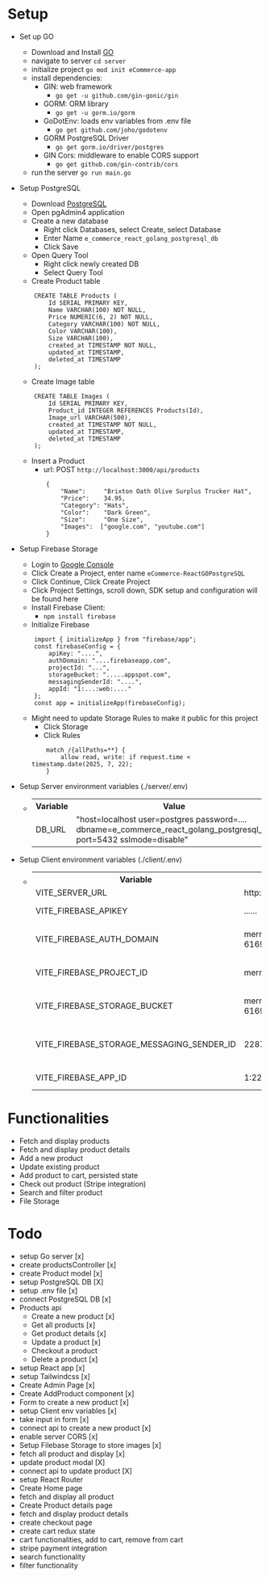 # Setup

- Set up GO
  - Download and Install [GO](https://go.dev/doc/install)
  - navigate to server `cd server`
  - initialize project `go mod init eCommerce-app`
  - install dependencies:
    - GIN: web framework
      - `go get -u github.com/gin-gonic/gin`
    - GORM: ORM library
      - `go get -u gorm.io/gorm`
    - GoDotEnv: loads env variables from .env file
      - `go get github.com/joho/godotenv`
    - GORM PostgreSQL Driver
      - `go get gorm.io/driver/postgres`
    - GIN Cors: middleware to enable CORS support
      - `go get github.com/gin-contrib/cors`
  - run the server `go run main.go`
- Setup PostgreSQL
  - Download [PostgreSQL](https://www.postgresql.org/download/)
  - Open pgAdmin4 application
  - Create a new database
    - Right click Databases, select Create, select Database
    - Enter Name `e_commerce_react_golang_postgresql_db`
    - Click Save
  - Open Query Tool
    - Right click newly created DB
    - Select Query Tool
  - Create Product table
  ```
      CREATE TABLE Products (
          Id SERIAL PRIMARY KEY,
          Name VARCHAR(100) NOT NULL,
          Price NUMERIC(6, 2) NOT NULL,
          Category VARCHAR(100) NOT NULL,
          Color VARCHAR(100),
          Size VARCHAR(100),
          created_at TIMESTAMP NOT NULL,
          updated_at TIMESTAMP,
          deleted_at TIMESTAMP
      );
  ```
  - Create Image table
  ```
      CREATE TABLE Images (
          Id SERIAL PRIMARY KEY,
          Product_id INTEGER REFERENCES Products(Id),
          Image_url VARCHAR(500),
          created_at TIMESTAMP NOT NULL,
          updated_at TIMESTAMP,
          deleted_at TIMESTAMP
      );
  ```
  - Insert a Product
    - url: POST `http://localhost:3000/api/products`
    ```
        {
            "Name":     "Brixton Oath Olive Surplus Trucker Hat",
            "Price":    34.95,
            "Category": "Hats",
            "Color":    "Dark Green",
            "Size":     "One Size",
            "Images":  ["google.com", "youtube.com"]
        }
    ```
- Setup Firebase Storage

  - Login to [Google Console](https://console.firebase.google.com/)
  - Click Create a Project, enter name `eCommerce-ReactGOPostgreSQL`
  - Click Continue, Click Create Project
  - Click Project Settings, scroll down, SDK setup and configuration will be found here
  - Install Firebase Client:
    - `npm install firebase`
  - Initialize Firebase

  ```
      import { initializeApp } from "firebase/app";
      const firebaseConfig = {
          apiKey: "....",
          authDomain: "....firebaseapp.com",
          projectId: "...",
          storageBucket: ".....appspot.com",
          messagingSenderId: "....",
          appId: "1:...:web:...."
      };
      const app = initializeApp(firebaseConfig);
  ```

  - Might need to update Storage Rules to make it public for this project
    - Click Storage
    - Click Rules
    ```
        match /{allPaths=**} {
            allow read, write: if request.time < timestamp.date(2025, 7, 22);
        }
    ```

- Setup Server environment variables (./server/.env)
  - <table>
        <tr>
            <th>Variable</th>
            <th>Value</th>
            <th>Description</th>
        </tr>
        <tr>
            <td>DB_URL</td>
            <td>"host=localhost user=postgres password=.... dbname=e_commerce_react_golang_postgresql_db port=5432 sslmode=disable"</td>
            <td>PostgreSQL URL</td>
        </tr>                 
    </table>
- Setup Client environment variables (./client/.env)
  - <table>
        <tr>
            <th>Variable</th>
            <th>Value</th>
            <th>Description</th>
        </tr>
        <tr>
            <td>VITE_SERVER_URL</td>
            <td>http://localhost:3000</td>
            <td>Server URL</td>
        </tr>     
        <tr>
            <td>VITE_FIREBASE_APIKEY</td>
            <td>......</td>
            <td>Firebase API Key</td>
        </tr>
        <tr>
            <td>VITE_FIREBASE_AUTH_DOMAIN</td>
            <td>mern-ecommerce-6169d.firebaseapp.com</td>
            <td>Firebase Auth Domain</td>
        </tr>        
        <tr>
            <td>VITE_FIREBASE_PROJECT_ID</td>
            <td>mern-ecommerce-6169d</td>
            <td>Firebase Project IDtd>
        </tr>   
        <tr>
            <td>VITE_FIREBASE_STORAGE_BUCKET</td>
            <td>mern-ecommerce-6169d.appspot.com</td>
            <td>Firebase Storage Bucket</td>
        </tr>       
        <tr>
            <td>VITE_FIREBASE_STORAGE_MESSAGING_SENDER_ID</td>
            <td>22870......</td>
            <td>Firebase Storage Messing Sender ID</td>
        </tr>
        <tr>
            <td>VITE_FIREBASE_APP_ID</td>
            <td>1:22870408.......:web:ac07b13c......</td>
            <td>Firebase App ID</td>
        </tr>                        
    </table>

# Functionalities

- Fetch and display products
- Fetch and display product details
- Add a new product
- Update existing product
- Add product to cart, persisted state
- Check out product (Stripe integration)
- Search and filter product
- File Storage

# Todo

- setup Go server [x]
- create productsController [x]
- create Product model [x]
- setup PostgreSQL DB [X]
- setup .env file [x]
- connect PostgreSQL DB [x]
- Products api
  - Create a new product [x]
  - Get all products [x]
  - Get product details [x]
  - Update a product [x]
  - Checkout a product
  - Delete a product [x]
- setup React app [x]
- setup Tailwindcss [x]
- Create Admin Page [x]
- Create AddProduct component [x]
- Form to create a new product [x]
- setup Client env variables [x]
- take input in form [x]
- connect api to create a new product [x]
- enable server CORS [x]
- Setup Filebase Storage to store images [x]
- fetch all product and display [x]
- update product modal [X]
- connect api to update product [X]
- setup React Router
- Create Home page
- fetch and display all product
- Create Product details page
- fetch and display product details
- create checkout page
- create cart redux state
- cart functionalities, add to cart, remove from cart
- stripe payment integration
- search functionality
- filter functionality
